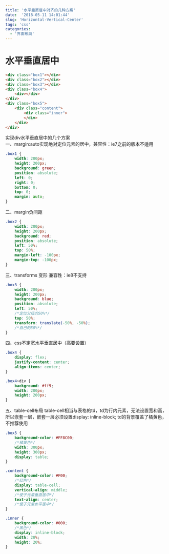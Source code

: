 ```yaml
---
title: '水平垂直居中对齐的几种方案'
date:  '2018-05-11 14:01:44'
slug: 'Horizontal-Vertical-Center'
tags: 'css'
categories: 
  - '界面布局'
---
```


水平垂直居中
=============

```html
<div class="box1"></div>
<div class="box2"></div>
<div class="box3"></div>
<div class="box4">
    <div></div>
</div>
<div class="box5">
    <div class="content">
        <div class="inner">
        </div>
    </div>
</div>
```

实现div水平垂直居中的几个方案  
一、margin:auto实现绝对定位元素的居中，兼容性：ie7之前的版本不适用

```css
.box1 {
    width: 200px;
    height: 200px;
    background: green;
    position: absolute;
    left: 0;
    right: 0;
    bottom: 0;
    top: 0;
    margin: auto;
}
```

二、margin负间距  

```css
.box2 {
    width: 200px;
    height: 200px;
    background: red;
    position: absolute;
    left: 50%;
    top: 50%;
    margin-left: -100px;
    margin-top: -100px;
}
```

三、transforms 变形 兼容性：ie8不支持  

```css
.box3 {
    width: 200px;
    height: 200px;
    background: blue;
    position: absolute;
    left: 50%;
    /*定位父级的50%*/
    top: 50%;
    transform: translate(-50%, -50%);
    /*自己的50%*/
}
```

四、css不定宽水平垂直居中（高要设置）  

```css
.box4 {
    display: flex;
    justify-content: center;
    align-items: center;
}

.box4>div {
    background: #ff9;
    width: 200px;
    height: 200px;
}
```

五、table-cell布局 
table-cell相当与表格的td，td为行内元素，无法设置宽和高，所以嵌套一层，嵌套一层必须设置display: inline-block; td的背景覆盖了橘黄色，不推荐使用

```css
.box5 {
    background-color: #FF8C00;
    /*橘黄色*/
    width: 300px;
    height: 300px;
    display: table;
}

.content {
    background-color: #F00;
    /*红色*/
    display: table-cell;
    vertical-align: middle;
    /*使子元素垂直居中*/
    text-align: center;
    /*使子元素水平居中*/
}

.inner {
    background-color: #000;
    /*黑色*/
    display: inline-block;
    width: 20%;
    height: 20%;
}
```
